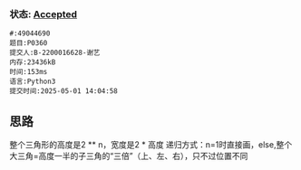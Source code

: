### 状态: [Accepted](http://dsbpython.openjudge.cn/dspythonbook/solution/49044690)
```
#:49044690
题目:P0360
提交人:B-2200016628-谢艺
内存:23436kB
时间:153ms
语言:Python3
提交时间:2025-05-01 14:04:58
```
## 思路
整个三角形的高度是2 ** n，宽度是2 * 高度
递归方式：n=1时直接画，else,整个大三角=高度一半的子三角的“三倍”（上、左、右），只不过位置不同


